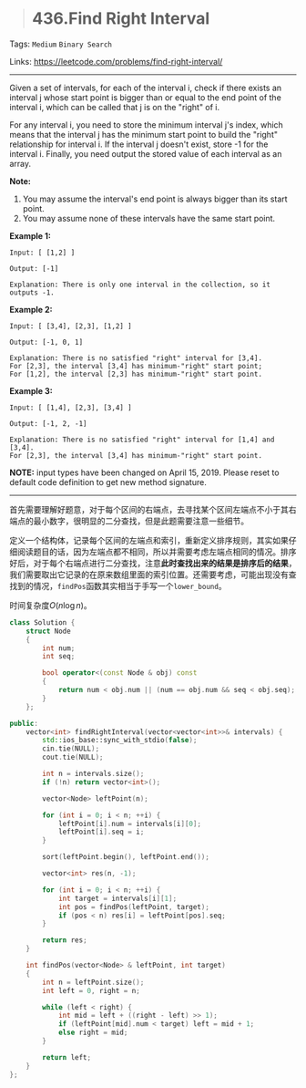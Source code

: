 > # 436.Find Right Interval

Tags: `Medium` `Binary Search`

Links: https://leetcode.com/problems/find-right-interval/

-----

Given a set of intervals, for each of the interval i, check if there exists an interval j whose start point is bigger than or equal to the end point of the interval i, which can be called that j is on the "right" of i.

For any interval i, you need to store the minimum interval j's index, which means that the interval j has the minimum start point to build the "right" relationship for interval i. If the interval j doesn't exist, store -1 for the interval i. Finally, you need output the stored value of each interval as an array.

**Note:**

1. You may assume the interval's end point is always bigger than its start point.
2. You may assume none of these intervals have the same start point.

**Example 1:**

```
Input: [ [1,2] ]

Output: [-1]

Explanation: There is only one interval in the collection, so it outputs -1.
```

**Example 2:**

```
Input: [ [3,4], [2,3], [1,2] ]

Output: [-1, 0, 1]

Explanation: There is no satisfied "right" interval for [3,4].
For [2,3], the interval [3,4] has minimum-"right" start point;
For [1,2], the interval [2,3] has minimum-"right" start point.
```

**Example 3:**

```
Input: [ [1,4], [2,3], [3,4] ]

Output: [-1, 2, -1]

Explanation: There is no satisfied "right" interval for [1,4] and [3,4].
For [2,3], the interval [3,4] has minimum-"right" start point.
```

**NOTE:** input types have been changed on April 15, 2019. Please reset to default code definition to get new method signature.

-------

首先需要理解好题意，对于每个区间的右端点，去寻找某个区间左端点不小于其右端点的最小数字，很明显的二分查找，但是此题需要注意一些细节。

定义一个结构体，记录每个区间的左端点和索引，重新定义排序规则，其实如果仔细阅读题目的话，因为左端点都不相同，所以并需要考虑左端点相同的情况。排序好后，对于每个右端点进行二分查找，注意**此时查找出来的结果是排序后的结果**，我们需要取出它记录的在原来数组里面的索引位置。还需要考虑，可能出现没有查找到的情况，`findPos`函数其实相当于手写一个`lower_bound`。

时间复杂度$O(n\log n)$。

```c++
class Solution {
	struct Node
	{
		int num;
		int seq;

		bool operator<(const Node & obj) const
		{
			return num < obj.num || (num == obj.num && seq < obj.seq);
		}
	};

public:
    vector<int> findRightInterval(vector<vector<int>>& intervals) {
        std::ios_base::sync_with_stdio(false);
        cin.tie(NULL);
        cout.tie(NULL);

        int n = intervals.size(); 
        if (!n) return vector<int>();

        vector<Node> leftPoint(n);

        for (int i = 0; i < n; ++i) {
        	leftPoint[i].num = intervals[i][0];
        	leftPoint[i].seq = i;
        }	

        sort(leftPoint.begin(), leftPoint.end());

        vector<int> res(n, -1);

        for (int i = 0; i < n; ++i) {
        	int target = intervals[i][1];
        	int pos = findPos(leftPoint, target);
        	if (pos < n) res[i] = leftPoint[pos].seq;
        }

        return res;
    }

    int findPos(vector<Node> & leftPoint, int target)
    {
    	int n = leftPoint.size();
    	int left = 0, right = n;

    	while (left < right) {
    		int mid = left + ((right - left) >> 1);
    		if (leftPoint[mid].num < target) left = mid + 1;
    		else right = mid;
    	}

    	return left;
    }
};
```

